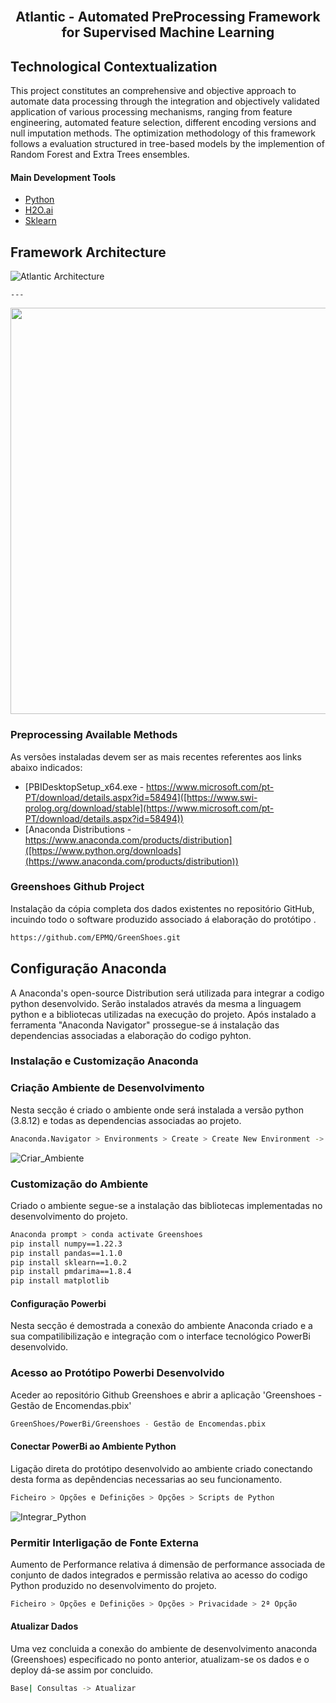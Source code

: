 
<br>
<p align="center">
  <h2 align="center"> Atlantic - Automated PreProcessing Framework for Supervised Machine Learning
  <br>
  

## Technological Contextualization <a name = "ta"></a>

This project constitutes an comprehensive and objective approach to automate data processing through the integration and objectively validated application of various processing mechanisms, ranging from feature engineering, automated feature selection, different encoding versions and null imputation methods.  The optimization methodology of this framework follows a evaluation structured in tree-based models by the implemention of Random Forest and Extra Trees ensembles.

#### Main Development Tools <a name = "pre1"></a>
    
* [Python](https://www.python.org/downloads)
* [H2O.ai](https://docs.h2o.ai/h2o/latest-stable/h2o-docs/automl.html)
* [Sklearn](https://scikit-learn.org/stable/)

    
## Framework Architecture <a name = "ta"></a>

![Atlantic Architecture](https://github.com/TsLu1s/Atlantic/blob/main/img/ATL%20Architecture.PNG)
    
    ---
<img src="https://github.com/TsLu1s/Atlantic/blob/main/img/ATL%20Architecture.PNG" align="center" width="850" height="650" />


    
    
### Preprocessing Available Methods  <a name = "ta1"></a>

    
    

As versões instaladas devem ser as mais recentes referentes aos links abaixo indicados:

* [PBIDesktopSetup_x64.exe - https://www.microsoft.com/pt-PT/download/details.aspx?id=58494]([https://www.swi-prolog.org/download/stable](https://www.microsoft.com/pt-PT/download/details.aspx?id=58494))
* [Anaconda Distributions - https://www.anaconda.com/products/distribution]([https://www.python.org/downloads](https://www.anaconda.com/products/distribution))

### Greenshoes Github Project  <a name = "ta2"></a>

Instalação da cópia completa dos dados existentes no repositório GitHub, incuindo todo o software produzido associado á elaboração do protótipo .


  ```sh
  https://github.com/EPMQ/GreenShoes.git
  ```

## Configuração Anaconda  <a name = "tb"></a>

A Anaconda's open-source Distribution será utilizada para integrar a codigo python desenvolvido. Serão instalados através da mesma a linguagem python e a bibliotecas utilizadas na execução do projeto. Após instalado a ferramenta "Anaconda Navigator" prossegue-se á instalação das dependencias associadas a elaboração do codigo pyhton.

### Instalação e Customização Anaconda <a name = "tb1"></a>

### Criação Ambiente de Desenvolvimento <a name = "tb2"></a>

Nesta secção é criado o ambiente onde será instalada a versão python (3.8.12) e todas as dependencias associadas ao projeto.

  ```sh
  Anaconda.Navigator > Environments > Create > Create New Environment -> Name = Greenshoes
  ```
  
![Criar_Ambiente](https://github.com/EPMQ/GreenShoes/blob/dev/images/Criar_Ambiente.PNG)

### Customização do Ambiente <a name = "tb3"></a>

Criado o ambiente segue-se a instalação das bibliotecas implementadas no desenvolvimento do projeto.

  ```sh
Anaconda prompt > conda activate Greenshoes  
pip install numpy==1.22.3
pip install pandas==1.1.0
pip install sklearn==1.0.2
pip install pmdarima==1.8.4
pip install matplotlib
  ```

#### Configuração Powerbi  <a name = "td"></a>

Nesta secção é demostrada a conexão do ambiente Anaconda criado e a sua compatilibilização e integração com o interface tecnológico PowerBi desenvolvido. 

### Acesso ao Protótipo Powerbi Desenvolvido <a name = "td1"></a>

Aceder ao repositório Github Greenshoes e abrir a aplicação 'Greenshoes - Gestão de Encomendas.pbix'

  ```sh
  GreenShoes/PowerBi/Greenshoes - Gestão de Encomendas.pbix
  ```

#### Conectar PowerBi ao Ambiente Python<a name = "td2"></a>

Ligação direta do protótipo desenvolvido ao ambiente criado conectando desta forma as depêndencias necessarias ao seu funcionamento.

  ```sh
  Ficheiro > Opções e Definições > Opções > Scripts de Python
  ```

![Integrar_Python](https://github.com/EPMQ/GreenShoes/blob/dev/images/Integracao.PNG)

### Permitir Interligação de Fonte Externa <a name = "td3"></a>

Aumento de Performance relativa á dimensão de performance associada de conjunto de dados integrados e permissão relativa ao acesso do codigo Python produzido no desenvolvimento do projeto.

  ```sh
  Ficheiro > Opções e Definições > Opções > Privacidade > 2ª Opção
  ```

#### Atualizar Dados <a name = "td4"></a>

Uma vez concluida a conexão do ambiente de desenvolvimento anaconda (Greenshoes) especificado no ponto anterior, atualizam-se os dados e o deploy dá-se assim por concluido. 

  ```sh
  Base| Consultas -> Atualizar
  ```

